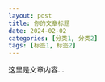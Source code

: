 ```yaml
---
layout: post
title: 你的文章标题
date: 2024-02-02
categories: [分类1, 分类2]
tags: [标签1, 标签2]
---
```


这里是文章内容...